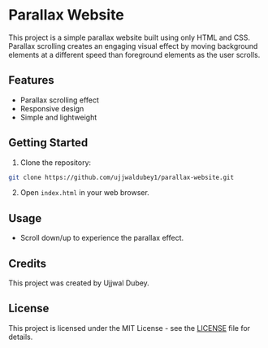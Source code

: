 # Parallax Website

This project is a simple parallax website built using only HTML and CSS. Parallax scrolling creates an engaging visual effect by moving background elements at a different speed than foreground elements as the user scrolls.

## Features

- Parallax scrolling effect
- Responsive design
- Simple and lightweight

## Getting Started

1. Clone the repository:

```bash
git clone https://github.com/ujjwaldubey1/parallax-website.git
```

2. Open `index.html` in your web browser.

## Usage

- Scroll down/up to experience the parallax effect.

## Credits

This project was created by Ujjwal Dubey.

## License

This project is licensed under the MIT License - see the [LICENSE](LICENSE) file for details.
